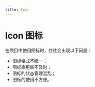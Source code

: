 ```yaml
---
title: Icon
---
```


# Icon 图标

在项目中使用图标时，往往会出现以下问题：

* 图标格式不统一；
* 图标库更新不及时；
* 图标的状态管理混乱；
* 图标的使用不方便。

